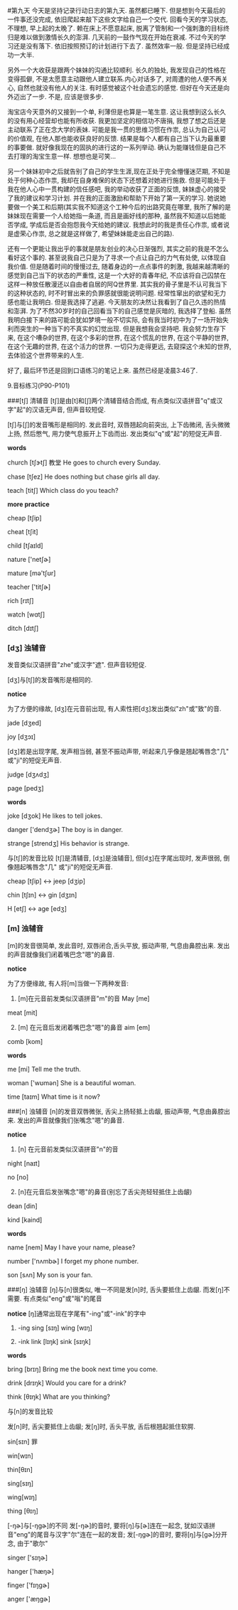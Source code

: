 #第九天
今天是坚持记录行动日志的第九天. 虽然都已睡下. 但是想到今天最后的一件事还没完成, 依旧爬起来敲下这些文字给自己一个交代. 回看今天的学习状态, 不理想, 早上起的太晚了. 赖在床上不愿意起床, 脱离了管制和一个强刺激的目标终归是难以做到激情长久的澎湃. 几天前的一鼓作气现在开始在衰减. 不过今天的学习还是没有落下. 依旧按照预订的计划进行下去了. 虽然效率一般. 但是坚持已经成功一大半.

另外一个大收获是跟两个妹妹的沟通比较顺利. 长久的独处, 我发现自己的性格在变得孤僻, 不是太愿意主动跟他人建立联系.内心对话多了, 对周遭的他人便不再关心, 自然也就没有他人的关注. 有时感觉被这个社会遗忘的感觉. 但好在今天还是向外迈出了一步. 不是, 应该是很多步.

淘宝店今天意外的又接到一个单, 利薄但是也算是一笔生意. 这让我想到这么长久的没有用心经营却也能有所收获. 我更加坚定的相信功不唐捐, 我想了想之后还是主动联系了正在念大学的表妹. 可能是我一贯的思维习惯在作祟, 总认为自己认可的价值观, 在他人那也能收获良好的反馈. 结果是每个人都有自己当下认为最重要的事要做. 就好像我现在的固执的进行这的一系列举动. 确认为能赚钱但是自己不去打理的淘宝生意一样. 想想也是可笑...

另一个妹妹初中之后就告别了自己的学生生涯,现在正处于完全懵懂迷茫期, 不知是处于何种心态作祟, 我却在自身难保的状态下还想着对她进行施救. 但是可能处于我在他人心中一贯构建的信任感吧, 我的举动收获了正面的反馈, 妹妹虚心的接受了我的建议和学习计划. 并在我的正面激励和帮助下开始了第一天的学习. 她说她要做一个美工和后期(其实我不知道这个工种今后的出路究竟在哪里, 我所了解的是妹妹现在需要一个人给她指一条道, 而且是画好线的那种, 虽然我不知道以后她能否学成, 学成后是否会抱怨我今天给她的建议. 我想此时的我是责任心作祟, 或者说是虚荣心作祟, 总之就是这样做了, 希望妹妹能走出自己的路).

还有一个更能让我出乎的事就是朋友创业的决心日渐强烈, 其实之前的我是不怎么看好这个事的. 甚至说我自己只是为了寻求一个点让自己的力气有处使, 以体现自我价值. 但是随着时间的慢慢过去, 随着身边的一点点事件的刺激, 我越来越清晰的感觉到自己当下的状态的严重性, 这是一个大好的青春年纪, 不应该将自己囚禁在这样一种放任散漫还以自由者自居的阿Q世界里. 其实我的骨子里是不认可我当下的这种状态的, 时不时冒出来的负罪感就很能说明问题. 经常性窜出的欲望和无力感也能让我明白. 但是我选择了逃避. 今天朋友的决然让我看到了自己久违的热情和澎湃. 为了不然30岁时的自己回看当下的自己感觉是灰暗的, 我选择了登船. 虽然我明白接下来的路可能会犹如梦境一般不切实际, 会有我当时初中为了一场开始失利而突生的一种当下的不真实的幻觉出现. 但是我想我会坚持吧. 我会努力生存下来, 在这个嘈杂的世界, 在这个多彩的世界, 在这个慌乱的世界, 在这个平静的世界, 在这个无趣的世界, 在这个活力的世界. 一切只为走得更远, 去窥探这个未知的世界, 去体验这个世界带来的人生.

好了, 最后环节还是回到口语练习的笔记上来. 虽然已经是凌晨3:46了.

9.音标练习(P90-P101)


###[tʃ] 清辅音
[tʃ]是由[t]和[ʃ]两个清辅音结合而成, 有点类似汉语拼音"q"或汉字"起"的汉语无声音, 但声音较短促.

[tʃ]与[ʃ]的发音嘴形是相同的. 发此音时, 双唇翘起向前突出, 上下齿微闭, 舌头微微上扬, 然后憋气, 用力使气息振开上下齿而出. 发出类似"q"或"起"的短促无声音.

**words**

church [tʃɝtʃ] 教堂 He goes to church every Sunday.

chase [tʃez] He does nothing but chase girls all day.

teach [titʃ] Which class do you teach?

**more practice**

cheap [tʃip]

cheat [tʃit]

child [tʃaɪld]

nature ['netʃɚ]

mature [mə'tʃʊr]

teacher ['titʃɚ]

rich [rɪtʃ]

watch [wɑtʃ]

ditch [dɪtʃ]

### [dʒ] 浊辅音
发音类似汉语拼音"zhe"或汉字"遮". 但声音较短促.

[dʒ]与[tʃ]的发音嘴形是相同的.

**notice**

为了方便的缘故, [dʒ]在元音前出现, 有人索性把[dʒ]发出类似"zh"或"致"的音.

jade [dʒed]

joy [dʒɔɪ]

[dʒ]若是出现字尾, 发声相当弱, 甚至不振动声带, 听起来几乎像是翘起嘴唇念"几" 或"ji"的短促无声音.

judge [dʒʌdʒ]

page [pedʒ]

**words**

joke [dʒok] He likes to tell jokes.

danger ['dendʒɚ] The boy is in danger.

strange [strendʒ] His behavior is strange.

与[tʃ]的发音比较
[tʃ]是清辅音, [dʒ]是浊辅音], 但[dʒ]在字尾出现时, 发声很弱, 倒像翘起嘴唇念"几" 或"ji"的短促无声音.

cheap [tʃip] <-> jeep [dʒip]

chin [tʃɪn] <-> gin [dʒɪn]

H [etʃ] <-> age [edʒ]

### [m] 浊辅音
[m]的发音很简单, 发此音时, 双唇闭合,舌头平放, 振动声带, 气息由鼻腔出来. 发出的声音就像我们闭着嘴巴念"嗯"的鼻音.

**notice**

为了方便缘故, 有人将[m]当做一下两种发音:

1. [m]在元音前发类似汉语拼音"m"的音
May [me]

meat [mit]

2. [m] 在元音后发闭着嘴巴念"嗯"的鼻音
aim [em]

comb [kom]

**words**

me [mi] Tell me the truth.

woman ['wʊmən] She is a beautiful woman.

time [taɪm] What time is it now?

###[n] 浊辅音
[n]的发音双唇微张, 舌尖上扬轻抵上齿龈, 振动声带, 气息由鼻腔出来. 发出的声音就像我们张嘴念"嗯"的鼻音.

**notice**
1. [n] 在元音前发类似汉语拼音"n"的音

night [naɪt]

no [no]

2. [n]在元音后发张嘴念"嗯"的鼻音(别忘了舌尖尧轻轻抵住上齿龈)

dean [din]

kind [kaind]

**words**

name [nem] May I have your name, please?

number ['nʌmbɚ] I forget my phone number.

son [sʌn] My son is your fan.

###[ŋ] 浊辅音
[ŋ]与[n]很类似, 唯一不同是发[n]时, 舌头要抵住上齿龈. 而发[ŋ]不需要. 有点类似"eng"或"嗡"的尾音

**notice**
[ŋ]通常出现在字尾有"-ing"或"-ink"的字中

1. -ing
 sing [sɪŋ] wing [wɪŋ]

2. -ink
 link [lɪŋk] sink [sɪŋk]

**words**

bring [brɪŋ] Bring me the book next time you come.

drink [drɪŋk] Would you care for a drink?

think [θɪŋk] What are you thinking?

与[n]的发音比较

发[n]时, 舌尖要抵住上齿龈; 发[ŋ]时, 舌头平放, 舌后根翘起抵住软腭.

sin[sɪn] 罪

win[wɪn]

thin[θɪn]

sing[sɪŋ]

wing[wɪŋ]

thing [θɪŋ]

[-ŋɚ]与[-ŋgɚ]的不同
发[-ŋɚ]的音时, 要将[ŋ]与[ɚ]连在一起念, 犹如汉语拼音"eng"的尾音与汉字"尔"连在一起的发音; 发[-ŋgɚ]的音时, 要将[ŋ]与[gɚ]分开念, 由于"歌尔"

singer ['sɪŋɚ]

hanger ['hæŋɚ]

finger ['fɪŋgɚ]

anger ['æŋgɚ]